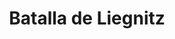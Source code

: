 ﻿---
title: "Batalla de Liegnitz"
permalink: periodes_239.html
layout: periode
dataInici: 1241-04-09
sidebar: periodes
pares:
  - 301:
    title: "Imperio Mongol"
    dataInici: "(1206)"
    dataFi: "(1368)"

fills:
jocsPrincipals:
jocsEscenaris:
jocsEpoca:
  - title: "Ancient Battles Deluxe Expansion Kit 2: Hell's Horsemen"
    bggId: 39777
    escenari: "Liegnica"

  - title: "Devil's Horsemen"
    bggId: 11274
    escenari: "Liegnitz"

jocsEpocaEscenaris:
---
